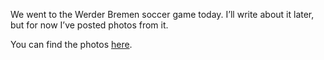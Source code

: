 We went to the Werder Bremen soccer game today. I’ll write about it later, but for now I’ve posted photos from it.

You can find the photos [here](http://picasaweb.google.com/seifertalex/WerderBremenVsGlasgowRangers).